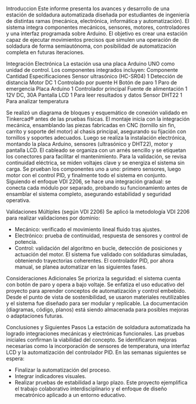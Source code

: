 Introduccion
Este informe presenta los avances y desarrollo de una estación de soldadura automatizada diseñada por estudiantes de ingeniería de distintas ramas (mecánica, electrónica, informática y automatización). El sistema integra componentes mecánicos, sensores, motores, controladores y una interfaz programada sobre Arduino. El objetivo es crear una estación capaz de ejecutar movimientos precisos que simulen una operación de soldadura de forma semiautónoma, con posibilidad de automatización completa en futuras iteraciones.

Integración Electrónica
La estación usa una placa Arduino UNO como unidad de control. Los componentes integrados incluyen:
Componente	Cantidad	Especificaciones
Sensor ultrasónico (HC-SR04)	1	Detección de distancia
Motor DC	1	Controlado por puente H
Botón de paro	1	Paro de emergencia
Placa Arduino	1	Controlador principal
Fuente de alimentación	1	12V DC, 30A
Pantalla LCD	1	Para leer resultados y datos
Sensor DHT22	1	Para analizar temperatura

Se realizó un diagrama de bloques y esquemático de conexión validado en Tinkercad® antes de las pruebas físicas.
El montaje inicia con la integración mecánica, ensamblando las piezas fabricadas en CNC (tornillo sin fin, carrito y soporte del motor) al chasis principal, asegurando su fijación con tornillos y soportes adecuados.
Luego se realiza la instalación electrónica, montando la placa Arduino, sensores (ultrasónico y DHT22), motor y pantalla LCD. El cableado se organiza con un arnés sencillo y se etiquetan los conectores para facilitar el mantenimiento.
Para la validación, se revisa continuidad eléctrica, se miden voltajes clave y se energiza el sistema sin carga. Se prueban los componentes uno a uno: primero sensores, luego motor con el control PID, y finalmente todo el sistema en conjunto.
Siguiendo el enfoque VDI 2206, se hace una integración gradual: se conecta cada módulo por separado, probando su funcionamiento antes de ensamblar el sistema completo, asegurando estabilidad y seguridad operativa.

Validaciones Múltiples (según VDI 2206)
Se aplicó la metodología VDI 2206 para realizar validaciones por dominio:
- Mecánico: verificado el movimiento lineal fluido tras ajustes.
- Electrónico: prueba de continuidad, respuesta de sensores y control de potencia.
- Control: validación del algoritmo en bucle, detección de posiciones y actuación del motor.
El sistema fue validado con soldaduras simuladas, obteniendo trayectorias coherentes. El controlador PID, por ahora manual, se planea automatizar en las siguientes fases.

Consideraciones Adicionales
Se prioriza la seguridad: el sistema cuenta con botón de paro y opera a bajo voltaje. Se enfatiza el uso educativo del proyecto para aprender conceptos de automatización y control embebido.
Desde el punto de vista de sostenibilidad, se usaron materiales reutilizables y el sistema fue diseñado para ser modular y replicable. La documentación (diagramas, código, planos) está siendo almacenada para posibles mejoras o adaptaciones futuras.

Conclusiones y Siguientes Pasos
La estación de soldadura automatizada ha logrado integraciones mecánicas y electrónicas funcionales. Las pruebas iniciales confirman la viabilidad del concepto. Se identificaron mejoras necesarias como la incorporación de sensores de temperatura, una interfaz LCD y la automatización del controlador PID.
En las semanas siguientes se espera:
- Finalizar la automatización del proceso.
- Integrar indicadores visuales.
- Realizar pruebas de estabilidad a largo plazo.
Este proyecto ejemplifica el trabajo colaborativo interdisciplinario y el enfoque de diseño mecatrónico aplicado a un entorno educativo.
